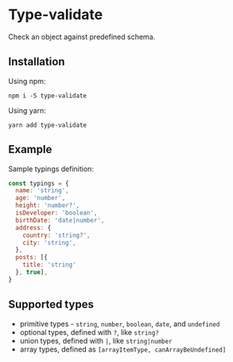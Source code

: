 # Type-validate

Check an object against predefined schema.

## Installation

Using npm:

```
npm i -S type-validate
```

Using yarn:

```
yarn add type-validate
```

## Example

Sample typings definition:

```js
const typings = {
  name: 'string',
  age: 'number',
  height: 'number?',
  isDeveloper: 'boolean',
  birthDate: 'date|number',
  address: {
    country: 'string?',
    city: 'string',
  },
  posts: [{
    title: 'string'
  }, true],
}
```

## Supported types

* primitive types - `string`, `number`, `boolean`, `date`, and `undefined`
* optional types, defined with `?`, like `string?`
* union types, defined with `|`, like `string|number`
* array types, defined as `[arrayItemType, canArrayBeUndefined]`
